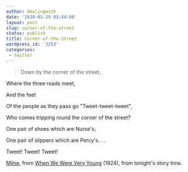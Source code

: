 ```yaml
---
author: dealingwith
date: '2010-01-29 03:44:00'
layout: post
slug: corner-of-the-street
status: publish
title: Corner-of-the-Street
wordpress_id: '3253'
categories:
 - twitter
---
```


> Down by the corner of the street,

Where the three roads meet,

And the feet

Of the people as they pass go "Tweet-tweet-tweet",

Who comes tripping round the corner of the street?

One pair of shoes which are Nurse's;

One pair of slippers which are Percy's. . .

Tweet! Tweet! Tweet!

[Milne][1], from [When We Were Very Young][2] (1924), from tonight's story
time.

   [1]: http://en.wikipedia.org/wiki/A._A._Milne

   [2]: http://en.wikipedia.org/wiki/When_We_Were_Very_Young

   

